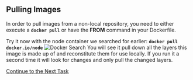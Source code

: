 ## Pulling Images
In order to pull images from a non-local repository, you need to either execute a **`docker pull`** or have the **FROM** command in your Dockerfile.

Try it now with the node container we searched for earlier:
**`docker pull docker.io/node`**
![Docker Search](https://github.com/Burwood/containers101/blob/azure/containers_lab/images/Azure_docker_pull_posh.png)
You will see it pull down all the layers this image is made up of and reconstitute them for use locally. If you run it a second time it will look for changes and only pull the changed layers.

[Continue to the Next Task](https://github.com/Burwood/containers101/blob/azure/containers_lab/azure/task_4.md)
